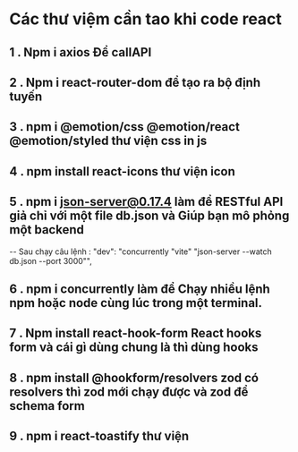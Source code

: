 # Các thư việm cần tao khi code react

## 1 . Npm i axios Để callAPI

## 2 . Npm i react-router-dom để tạo ra bộ định tuyến

## 3 . npm i @emotion/css @emotion/react @emotion/styled thư viện css in js

## 4 . npm install react-icons thư viện icon

## 5 . npm i json-server@0.17.4 làm để RESTful API giả chỉ với một file db.json và Giúp bạn mô phỏng một backend

-- Sau chạy câu lệnh :
"dev": "concurrently \"vite\" \"json-server --watch db.json --port 3000\"",

## 6 . npm i concurrently làm để Chạy nhiều lệnh npm hoặc node cùng lúc trong một terminal.

## 7 . Npm install react-hook-form React hooks form và cái gì dùng chung là thì dùng hooks

## 8 . npm install @hookform/resolvers zod có resolvers thì zod mới chạy được và zod để schema form

## 9 . npm i react-toastify thư viện
